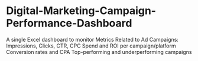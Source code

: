 # Digital-Marketing-Campaign-Performance-Dashboard
A single Excel dashboard to monitor Metrics Related to Ad Campaigns:  Impressions, Clicks, CTR, CPC  Spend and ROI per campaign/platform  Conversion rates and CPA  Top-performing and underperforming campaigns
